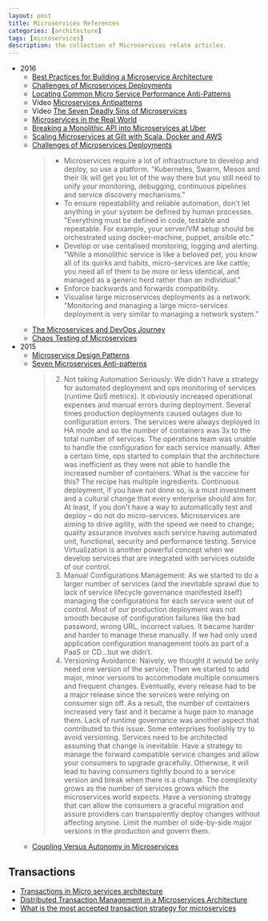 ```yaml
---
layout: post
title: Microservices References
categories: [architecture]
tags: [microservices]
description: the collection of Microservices relate articles.
---
```


* 2016
  * [Best Practices for Building a Microservice Architecture](http://www.vinaysahni.com/best-practices-for-building-a-microservice-architecture)
  * [Challenges of Microservices Deployments](https://www.infoq.com/news/2016/04/msa-deployment-challenges)
  * [Locating Common Micro Service Performance Anti-Patterns](https://www.infoq.com/articles/Diagnose-Microservice-Performance-Anti-Patterns)
  * Video [Microservices Antipatterns](https://www.infoq.com/presentations/cloud-anti-patterns)
  * Video [The Seven Deadly Sins of Microservices](https://www.infoq.com/presentations/7-sins-microservices)
  * [Microservices in the Real World](https://www.infoq.com/articles/microservices-real-world)
  * [Breaking a Monolithic API into Microservices at Uber](https://www.infoq.com/news/2016/07/uber-microservices)
  * [Scaling Microservices at Gilt with Scala, Docker and AWS](https://www.infoq.com/news/2015/04/scaling-microservices-gilt)
  * [Challenges of Microservices Deployments](https://www.infoq.com/news/2016/04/msa-deployment-challenges)
    > * Microservices require a lot of infrastructure to develop and deploy, so use a platform. "Kubernetes, Swarm, Mesos and their ilk will get you lot of the way there but you still need to unify your monitoring, debugging, continuous pipelines and service discovery mechanisms."
    > * To ensure repeatability and reliable automation, don't let anything in your system be defined by human processes. "Everything must be defined in code, testable and repeatable. For example, your server/VM setup should be orchestrated using docker-machine, puppet, ansible etc."
    > * Develop or use centalised monitoring, logging and alerting. "While a monolithic service is like a beloved pet, you know all of its quirks and habits, micro-services are like cattle; you need all of them to be more or less identical, and managed as a generic herd rather than an individual."
    > * Enforce backwards and forwards compatibility.
    > * Visualise large microservices deployments as a network. "Monitoring and managing a large micro-services deployment is very similar to managing a network system."
  * [The Microservices and DevOps Journey](https://www.infoq.com/presentations/wix-microservices-devops)
  * [Chaos Testing of Microservices](https://www.infoq.com/news/2016/03/chaos-testing-microservices)
* 2015
  * [Microservice Design Patterns](https://dzone.com/articles/microservice-design-patterns)
  * [Seven Microservices Anti-patterns](https://www.infoq.com/articles/seven-uservices-antipatterns)
    > 2) Not taking Automation Seriously:
    We didn't have a strategy for automated deployment and ops monitoring of services (runtime QoS metrics). It obviously increased operational expenses and manual errors during deployment. Several times production deployments caused outages due to configuration errors. The services were always deployed in HA mode and so the number of containers was 3x to the total number of services. The operations team was unable to handle the configuration for each service manually. After a certain time, ops started to complain that the architecture was inefficient as they were not able to handle the increased number of containers. 
    What is the vaccine for this? The recipe has multiple ingredients.  Continuous deployment, if you have not done so, is a must investment and a cultural change that every enterprise should aim for. At least, if you don't have a way to automatically test and deploy – do not do micro-services. Microservices are aiming to drive agility, with the speed we need to change; quality assurance involves each service having automated unit, functional, security and performance testing. Service Virtualization is another powerful concept when we develop services that are integrated with services outside of our control.
    > 5) Manual Configurations Management:
    As we started to do a larger number of services (and the inevitable sprawl due to lack of service lifecycle governance manifested itself) managing the configurations for each service went out of control. Most of our production deployment was not smooth because of configuration failures like the bad password, wrong URL, incorrect values. It became harder and harder to manage these manually. If we had only used application configuration management tools as part of a PaaS or CD…but we didn’t.
    > 6) Versioning Avoidance:
    Naively, we thought it would be only need one version of the service. Then we started to add major, minor versions to accommodate multiple consumers and frequent changes. Eventually, every release had to be a major release since the services were relying on consumer sign off. As a result, the number of containers increased very fast and it became a huge pain to manage them. Lack of runtime governance was another aspect that contributed to this issue. Some enterprises foolishly try to avoid versioning. Services need to be architected assuming that change is inevitable.  Have a strategy to manage the forward compatible service changes and allow your consumers to upgrade gracefully. Otherwise, it will lead to having consumers tightly bound to a service version and break when there is a change.
    The complexity grows as the number of services grows which the microservices world expects. Have a versioning strategy that can allow the consumers a graceful migration and assure providers can transparently deploy changes without affecting anyone. Limit the number of side-by-side major versions in the production and govern them.
  * [Coupling Versus Autonomy in Microservices](https://www.voxxed.com/blog/2015/04/coupling-versus-autonomy-in-microservices/)

## Transactions

* [Transactions in Micro services architecture](http://blog.naturalint.com/transactions-in-micro-services-architecture/)
* [Distributed Transaction Management in a Microservices Architecture](http://www.devx.com/blog/dev_issues/distributed-transaction-management-in-a-microservices-architecture.html)
* [What is the most accepted transaction strategy for microservices](http://programmers.stackexchange.com/a/290952)

